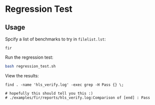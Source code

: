 # Regression Test

## Usage

Spcify a list of benchmarks to try in `filelist.lst`:
```
fir
```

Run the regression test:
```sh
bash regression_test.sh
```

View the results:
```
find . -name 'hls_verify.log' -exec grep -H Pass {} \;

# hopefully this should tell you this :)
# ./examples/fir/reports/hls_verify.log:Comparison of [end] : Pass
```

